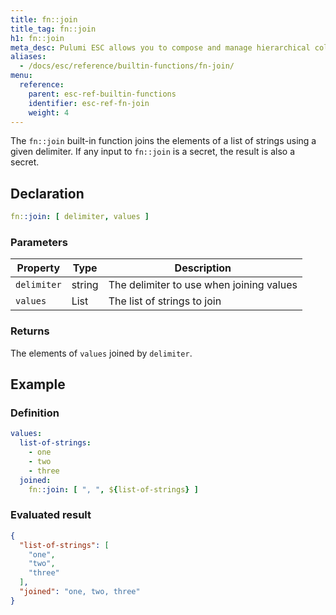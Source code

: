 ```yaml
---
title: fn::join
title_tag: fn::join
h1: fn::join
meta_desc: Pulumi ESC allows you to compose and manage hierarchical collections of configuration and secrets and consume them in various ways.
aliases:
  - /docs/esc/reference/builtin-functions/fn-join/
menu:
  reference:
    parent: esc-ref-builtin-functions
    identifier: esc-ref-fn-join
    weight: 4
---
```


The `fn::join` built-in function joins the elements of a list of strings using a given delimiter. If any input to `fn::join` is a secret, the result is also a secret.

## Declaration

```yaml
fn::join: [ delimiter, values ]
```

### Parameters

| Property    | Type         | Description                                                       |
|-------------|--------------|-------------------------------------------------------------------|
| `delimiter` | string       | The delimiter to use when joining values
| `values`    | List<string> | The list of strings to join

### Returns

The elements of `values` joined by `delimiter`.

## Example

### Definition

```yaml
values:
  list-of-strings:
    - one
    - two
    - three
  joined:
    fn::join: [ ", ", ${list-of-strings} ]
```

### Evaluated result

```json
{
  "list-of-strings": [
    "one",
    "two",
    "three"
  ],
  "joined": "one, two, three"
}
```
